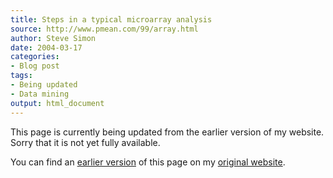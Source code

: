 ```yaml
---
title: Steps in a typical microarray analysis
source: http://www.pmean.com/99/array.html
author: Steve Simon
date: 2004-03-17
categories:
- Blog post
tags:
- Being updated
- Data mining
output: html_document
---
```


This page is currently being updated from the earlier version of my website. Sorry that it is not yet fully available.

<!---More--->

You can find an [earlier version][sim1] of this page on my [original website][sim2].

[sim1]: http://www.pmean.com/99/array.html
[sim2]: http://www.pmean.com/original_site.html
